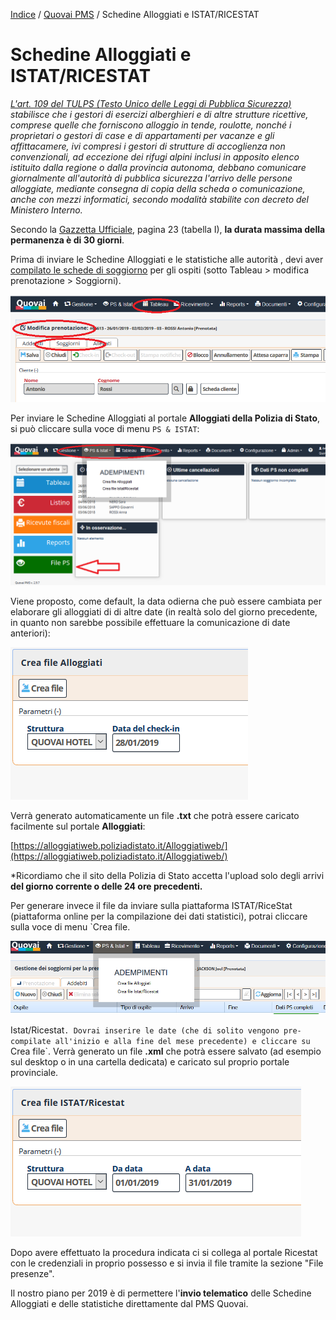 

 [Indice](index.md) / [Quovai PMS](quovai-pms-it.md) / Schedine Alloggiati e ISTAT/RICESTAT

#  Schedine Alloggiati e ISTAT/RICESTAT

*[L'art. 109 del TULPS (Testo Unico delle Leggi di Pubblica Sicurezza)](https://questure.poliziadistato.it/statics/50/norme-tulps-_--cad-.pdf?lang=it) stabilisce che i gestori di esercizi alberghieri e di altre strutture ricettive, comprese quelle che forniscono alloggio in tende, roulotte, nonché i proprietari o gestori di case e di appartamenti per vacanze e gli affittacamere, ivi compresi i gestori di strutture di accoglienza non convenzionali, ad eccezione dei rifugi alpini inclusi in apposito elenco istituito dalla regione o dalla provincia autonoma, debbano comunicare giornalmente all'autorità di pubblica sicurezza l'arrivo delle persone alloggiate, mediante consegna di copia della scheda o comunicazione, anche con mezzi informatici, secondo modalità stabilite con decreto del Ministero Interno.*

Secondo la [Gazzetta Ufficiale](http://www.gazzettaufficiale.it/eli/gu/2013/01/17/14/sg/pdf), pagina 23 (tabella I), **la durata massima della permanenza è di 30 giorni**. 

Prima di inviare le Schedine Alloggiati e le statistiche alle autorità , devi aver [compilato le schede di soggiorno](inserimento-soggiorni-it.md) per gli ospiti (sotto Tableau > modifica prenotazione > Soggiorni).

![](images/ps-alloggiati-istat-004.png)

Per inviare le Schedine Alloggiati al portale **Alloggiati della Polizia di Stato**, si può cliccare sulla voce di menu `PS & ISTAT`:

![](images/ps-alloggiati-istat-001.png)

Viene proposto, come default, la data odierna che può essere cambiata per elaborare gli alloggiati di di altre date (in realtà solo del giorno precedente, in quanto non sarebbe possibile effettuare la comunicazione di date anteriori):

![](images/ps-alloggiati-istat-002.png)
 
Verrà  generato automaticamente un file **.txt** che potrà essere caricato facilmente sul portale **Alloggiati**:

[https://alloggiatiweb.poliziadistato.it/Alloggiatiweb/](https://alloggiatiweb.poliziadistato.it/Alloggiatiweb/)

*Ricordiamo che il sito della Polizia di Stato accetta l'upload solo degli arrivi **del giorno corrente o delle 24 ore precedenti.**

Per generare invece il file da inviare sulla piattaforma ISTAT/RiceStat (piattaforma online per la compilazione dei dati statistici), potrai cliccare sulla voce di menu `Crea file.

![](images/ricestat-001.png)

Istat/Ricestat`. Dovrai inserire le date (che di solito vengono pre-compilate all'inizio e alla fine del mese precedente) e cliccare su `Crea file`. Verrà generato un file **.xml** che potrà essere salvato (ad esempio sul desktop o in una cartella dedicata) e caricato sul proprio portale provinciale.

![](images/ps-alloggiati-istat-003.png)

Dopo avere effettuato la procedura indicata ci si collega al portale Ricestat  con le credenziali in proprio possesso e si invia il file tramite la sezione "File presenze". 

Il nostro piano per 2019 è di permettere l'**invio telematico** delle Schedine Alloggiati e delle statistiche direttamente dal PMS Quovai.
